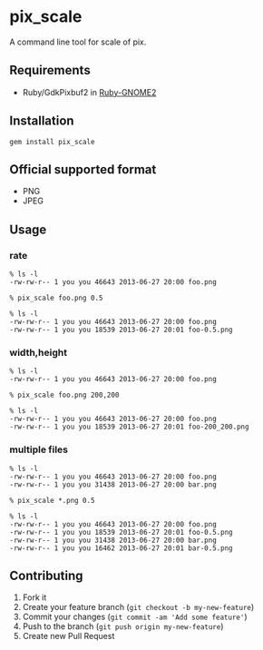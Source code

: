 # pix\_scale

A command line tool for scale of pix.

## Requirements

* Ruby/GdkPixbuf2 in
  [Ruby-GNOME2](http://ruby-gnome2.sourceforge.jp/)

## Installation

    gem install pix_scale

## Official supported format

* PNG
* JPEG

## Usage

### rate

    % ls -l
    -rw-rw-r-- 1 you you 46643 2013-06-27 20:00 foo.png

    % pix_scale foo.png 0.5

    % ls -l
    -rw-rw-r-- 1 you you 46643 2013-06-27 20:00 foo.png
    -rw-rw-r-- 1 you you 18539 2013-06-27 20:01 foo-0.5.png

### width,height

    % ls -l
    -rw-rw-r-- 1 you you 46643 2013-06-27 20:00 foo.png

    % pix_scale foo.png 200,200

    % ls -l
    -rw-rw-r-- 1 you you 46643 2013-06-27 20:00 foo.png
    -rw-rw-r-- 1 you you 18539 2013-06-27 20:01 foo-200_200.png

### multiple files

    % ls -l
    -rw-rw-r-- 1 you you 46643 2013-06-27 20:00 foo.png
    -rw-rw-r-- 1 you you 31438 2013-06-27 20:00 bar.png

    % pix_scale *.png 0.5

    % ls -l
    -rw-rw-r-- 1 you you 46643 2013-06-27 20:00 foo.png
    -rw-rw-r-- 1 you you 18539 2013-06-27 20:01 foo-0.5.png
    -rw-rw-r-- 1 you you 31438 2013-06-27 20:00 bar.png
    -rw-rw-r-- 1 you you 16462 2013-06-27 20:01 bar-0.5.png

## Contributing

1. Fork it
2. Create your feature branch (`git checkout -b my-new-feature`)
3. Commit your changes (`git commit -am 'Add some feature'`)
4. Push to the branch (`git push origin my-new-feature`)
5. Create new Pull Request
